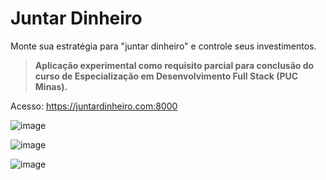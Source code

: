 # Juntar Dinheiro

Monte sua estratégia para "juntar dinheiro" e controle seus investimentos.

> **Aplicação experimental como requisito parcial para conclusão do curso de Especialização em Desenvolvimento Full Stack (PUC Minas).**

Acesso: https://juntardinheiro.com:8000


![image](https://github.com/taylorlopes/juntardinheiro/assets/3053197/6319751d-a5ff-43fd-91ce-dc09e9df9733)


![image](https://github.com/taylorlopes/juntardinheiro/assets/3053197/478eb38e-8550-47ed-b772-31f378320956)


![image](https://github.com/taylorlopes/juntardinheiro/assets/3053197/86c509bf-f056-4376-8f08-fa3df545b8dc)

